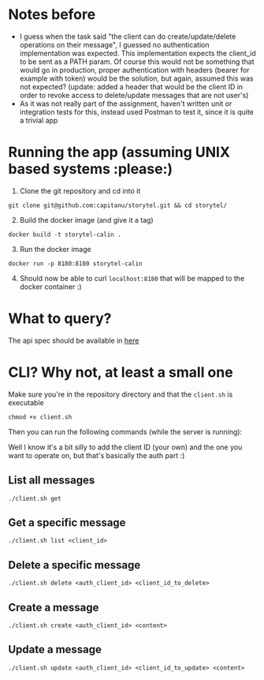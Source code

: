 # Notes before

- I guess when the task said "the client can do create/update/delete operations on their message", I guessed no authentication implementation was expected. This implementation expects the client_id to be sent as a PATH param. Of course this would not be something that would go in production, proper authentication with headers (bearer for example with token) would be the solution, but again, assumed this was not expected? (update: added a header that would be the client ID in order to revoke access to delete/update messages that are not user's)
- As it was not really part of the assignment, haven't written unit or integration tests for this, instead used Postman to test it, since it is quite a trivial app

# Running the app (assuming UNIX based systems :please:)

1. Clone the git repository and cd into it

```
git clone git@github.com:capitanu/storytel.git && cd storytel/
```

2. Build the docker image (and give it a tag)

```
docker build -t storytel-calin .
```

3. Run the docker image

```
docker run -p 8180:8180 storytel-calin
```

4. Should now be able to curl `localhost:8180` that will be mapped to the docker container :)

# What to query?

The api spec should be available in [here](./api-spec.yaml)

# CLI? Why not, at least a small one

Make sure you're in the repository directory and that the `client.sh` is executable

```
chmod +x client.sh
```

Then you can run the following commands (while the server is running):

Well I know it's a bit silly to add the client ID (your own) and the one you want to operate on, but that's basically the auth part :)

## List all messages

`./client.sh get`

## Get a specific message

`./client.sh list <client_id>`

## Delete a specific message

`./client.sh delete <auth_client_id> <client_id_to_delete>`

## Create a message

`./client.sh create <auth_client_id> <content>`

## Update a message

`./client.sh update <auth_client_id> <client_id_to_update> <content>`
